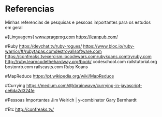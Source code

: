 # Referencias
Minhas referencias de pesquisas e pessoas importantes para os estudos em geral

#[Linguagens]
www.pragprog.com
https://leanpub.com/

#Ruby
https://devchat.tv/ruby-rogues/
https://www.bloc.io/ruby-warrior/#/rubytapas.comdestroyallsoftware.com
https://confreaks.tvexercism.iocodewars.comrubykoans.comtryruby.com
http://ruby.learncodethehardway.org/book/
codeschool.com
railstutorial.org
bostonrb.com
railscasts.com
Ruby Koans

#MapReduce
https://pt.wikipedia.org/wiki/MapReduce

#Currying
https://medium.com/@kbrainwave/currying-in-javascript-ce6da2d324fe

#Pessoas Importantes
Jim Weirich |  y-combinator
Gary Bernhardt

#Etc
http://confreaks.tv/
